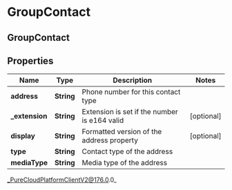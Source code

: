 # GroupContact

## GroupContact

## Properties

|Name | Type | Description | Notes|
|------------ | ------------- | ------------- | -------------|
| **address** | **String** | Phone number for this contact type | |
| **_extension** | **String** | Extension is set if the number is e164 valid | [optional] |
| **display** | **String** | Formatted version of the address property | [optional] |
| **type** | **String** | Contact type of the address | |
| **mediaType** | **String** | Media type of the address | |



_PureCloudPlatformClientV2@176.0.0_
